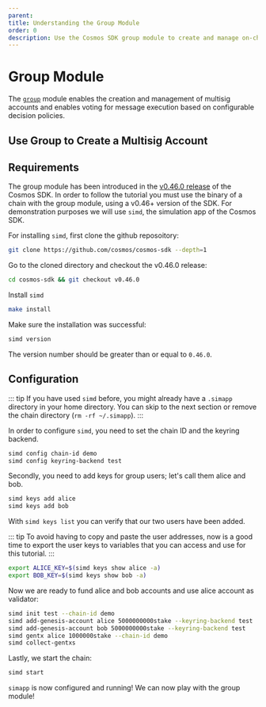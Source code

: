 ```yaml
---
parent:
title: Understanding the Group Module
order: 0
description: Use the Cosmos SDK group module to create and manage on-chain multisig accounts and enables voting for message execution based on configurable decision policies.
---
```


# Group Module

The [`group`](https://docs.cosmos.network/v0.46/modules/group/) module enables the creation and management of multisig accounts and enables voting for message execution based on configurable decision policies.

## Use Group to Create a Multisig Account



## Requirements

The group module has been introduced in the [v0.46.0 release](https://docs.cosmos.network/v0.46/modules/group/) of the Cosmos SDK.
In order to follow the tutorial you must use the binary of a chain with the group module, using a v0.46+ version of the SDK.
For demonstration purposes we will use `simd`, the simulation app of the Cosmos SDK.

For installing `simd`, first clone the github reposoitory:

```sh
git clone https://github.com/cosmos/cosmos-sdk --depth=1 
```

Go to the cloned directory and checkout the v0.46.0 release:

```sh
cd cosmos-sdk && git checkout v0.46.0
```

Install `simd`

```sh
make install
```

Make sure the installation was successful:

```sh
simd version
```

The version number should be greater than or equal to `0.46.0`.

## Configuration

::: tip
If you have used `simd` before, you might already have a `.simapp` directory in your home directory. You can skip to the next section or remove the chain directory (`rm -rf ~/.simapp`).
:::

In order to configure `simd`, you need to set the chain ID and the keyring backend.

```sh
simd config chain-id demo
simd config keyring-backend test
```

Secondly, you need to add keys for group users; let's call them alice and bob.

```sh
simd keys add alice
simd keys add bob
```

With `simd keys list` you can verify that our two users have been added.

::: tip
To avoid having to copy and paste the user addresses, now is a good time to export the user keys to variables that you can access and use for this tutorial.
:::

```sh
export ALICE_KEY=$(simd keys show alice -a)
export BOB_KEY=$(simd keys show bob -a)
```

Now we are ready to fund alice and bob accounts and use alice account as validator:

```sh
simd init test --chain-id demo
simd add-genesis-account alice 5000000000stake --keyring-backend test
simd add-genesis-account bob 5000000000stake --keyring-backend test
simd gentx alice 1000000stake --chain-id demo
simd collect-gentxs
```

Lastly, we start the chain:

```sh
simd start
```

`simapp` is now configured and running! We can now play with the group module!
